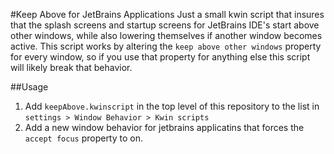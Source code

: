 #Keep Above for JetBrains Applications
Just a small kwin script that insures that the splash screens and startup screens for JetBrains IDE's start above other windows, while also lowering themselves if another window becomes active. This script works by altering the ```keep above other windows``` property for every window, so if you use that property for anything else this script will likely break that behavior.

##Usage
1. Add ```keepAbove.kwinscript``` in the top level of this repository to the list in ```settings > Window Behavior > Kwin scripts```
2. Add a new window behavior for jetbrains applicatins that forces the ```accept focus``` property to on.
